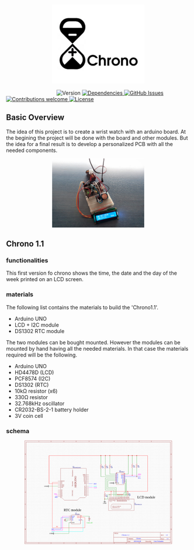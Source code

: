 <p align="center"><img width=50% src="media/chrono_logo.png"></p>

&nbsp;&nbsp;&nbsp;&nbsp;&nbsp;&nbsp;&nbsp;&nbsp;&nbsp;&nbsp;&nbsp;&nbsp;&nbsp;&nbsp;&nbsp;&nbsp;&nbsp;&nbsp;&nbsp;&nbsp;&nbsp;&nbsp;&nbsp;&nbsp;&nbsp;&nbsp;&nbsp;&nbsp;&nbsp;&nbsp;&nbsp;&nbsp;&nbsp;&nbsp;
![Version](https://img.shields.io/badge/Version-v1.1+-blue.svg)
[![Dependencies](https://img.shields.io/badge/dependencies-up%20to%20date-brightgreen.svg)
![GitHub Issues](https://img.shields.io/github/issues/UnaiFernandez/Chrono.svg)](https://github.com/UnaiFernandez/Chrono/issues)
[![Contributions welcome](https://img.shields.io/badge/contributions-welcome-orange.svg)
![License](https://img.shields.io/badge/license-GPL-blue.svg)](https://opensource.org/licenses/gpl-license)

## Basic Overview

The idea of this project is to create a wrist watch with an arduino board. At the begining the project will be done with the board and other modules. But the idea for a final result is to develop a personalized PCB with all the needed components.

<p align="center"><img width=50% src="media/chrono_one.jpeg"></p>

## Chrono 1.1
### functionalities
This first version fo chrono shows the time, the date and the day of the week printed on an LCD screen.
### materials
The following list contains the materials to build the 'Chrono1.1'.

- Arduino UNO
- LCD + I2C module
- DS1302 RTC module

The two modules can be bought mounted. However the modules can be mounted by hand having all the needed materials. In that case the materials required will be the following.

- Arduino UNO
- HD4478D (LCD)
- PCF8574 (I2C)
- DS1302 (RTC)
- 10kΩ resistor (x6)
- 330Ω resistor
- 32.768kHz oscillator
- CR2032-BS-2-1 battery holder
- 3V coin cell
### schema
<p align="center"><img width=80% src="media/chrono1_1_design.png"></p>
